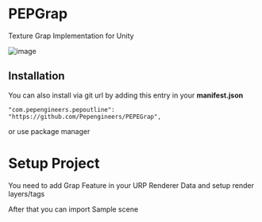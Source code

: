 # PEPGrap
Texture Grap Implementation for Unity

![image](https://github.com/user-attachments/assets/accd69ca-bf13-423a-9233-2df1b5a66db1)

## Installation
You can also install via git url by adding this entry in your **manifest.json**
```
"com.pepengineers.pepoutline": "https://github.com/Pepengineers/PEPEGrap",
```
or use package manager

# Setup Project
You need to add Grap Feature in your URP Renderer Data and setup render layers/tags

After that you can import Sample scene
